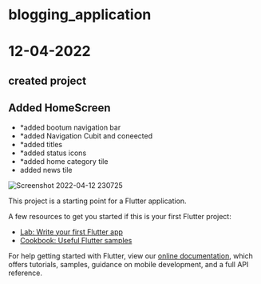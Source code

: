# blogging_application

# 12-04-2022 

## created project 

## Added HomeScreen 
  - *added bootum navigation bar
  - *added Navigation Cubit and coneected
  - *added titles 
  - *added status icons
  - *added home category tile
  - added news tile


![Screenshot 2022-04-12 230725](https://user-images.githubusercontent.com/93277108/163021865-28ed79f2-6924-476e-a486-a6085df53b1f.png)




This project is a starting point for a Flutter application.

A few resources to get you started if this is your first Flutter project:

- [Lab: Write your first Flutter app](https://flutter.dev/docs/get-started/codelab)
- [Cookbook: Useful Flutter samples](https://flutter.dev/docs/cookbook)

For help getting started with Flutter, view our
[online documentation](https://flutter.dev/docs), which offers tutorials,
samples, guidance on mobile development, and a full API reference.
